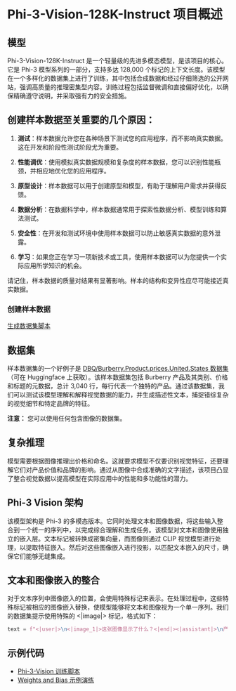 # Phi-3-Vision-128K-Instruct 项目概述

## 模型

Phi-3-Vision-128K-Instruct 是一个轻量级的先进多模态模型，是该项目的核心。它是 Phi-3 模型系列的一部分，支持多达 128,000 个标记的上下文长度。该模型在一个多样化的数据集上进行了训练，其中包括合成数据和经过仔细筛选的公开网站，强调高质量的推理密集型内容。训练过程包括监督微调和直接偏好优化，以确保精确遵守说明，并采取强有力的安全措施。

## 创建样本数据至关重要的几个原因：

1. **测试**：样本数据允许您在各种场景下测试您的应用程序，而不影响真实数据。这在开发和阶段性测试阶段尤为重要。

2. **性能调优**：使用模拟真实数据规模和复杂度的样本数据，您可以识别性能瓶颈，并相应地优化您的应用程序。

3. **原型设计**：样本数据可以用于创建原型和模型，有助于理解用户需求并获得反馈。

4. **数据分析**：在数据科学中，样本数据通常用于探索性数据分析、模型训练和算法测试。

5. **安全性**：在开发和测试环境中使用样本数据可以防止敏感真实数据的意外泄露。

6. **学习**：如果您正在学习一项新技术或工具，使用样本数据可以为您提供一个实际应用所学知识的机会。

请记住，样本数据的质量对结果有显著影响。样本的结构和变异性应尽可能接近真实数据。

### 创建样本数据

[生成数据集脚本](./CreatingSampleData.md)

## 数据集

样本数据集的一个好例子是  [DBQ/Burberry.Product.prices.United.States 数据集](https://huggingface.co/datasets/DBQ/Burberry.Product.prices.United.States)（可在 Huggingface 上获取）。该样本数据集包括 Burberry 产品及其类别、价格和标题的元数据，总计 3,040 行，每行代表一个独特的产品。通过该数据集，我们可以测试该模型理解和解释视觉数据的能力，并生成描述性文本，捕捉错综复杂的视觉细节和特定品牌的特征。

**注意：** 您可以使用任何包含图像的数据集。

## 复杂推理

模型需要根据图像推理出价格和命名。这就要求模型不仅要识别视觉特征，还要理解它们对产品价值和品牌的影响。通过从图像中合成准确的文字描述，该项目凸显了整合视觉数据以提高模型在实际应用中的性能和多功能性的潜力。

## Phi-3 Vision 架构

该模型架构是 Phi-3 的多模态版本。它同时处理文本和图像数据，将这些输入整合到一个统一的序列中，以完成综合理解和生成任务。该模型对文本和图像使用独立的嵌入层。文本标记被转换成密集向量，而图像则通过 CLIP 视觉模型进行处理，以提取特征嵌入。然后对这些图像嵌入进行投影，以匹配文本嵌入的尺寸，确保它们能够无缝集成。

## 文本和图像嵌入的整合

对于文本序列中图像嵌入的位置，会使用特殊标记来表示。在处理过程中，这些特殊标记被相应的图像嵌入替换，使模型能够将文本和图像视为一个单一序列。我们的数据集提示使用特殊的 <|image|> 标记，格式如下：

```python
text = f"<|user|>\n<|image_1|>这张图像显示了什么？<|end|><|assistant|>\n产品：{row['title']}，类别：{row['category3_code']}，全价：{row['full_price']}<|end|>"
```

## 示例代码
- [Phi-3-Vision 训练脚本](../../code/04.Finetuning/Phi-3-vision-Trainingscript.py)
- [Weights and Bias 示例演练](https://wandb.ai/byyoung3/mlnews3/reports/How-to-fine-tune-Phi-3-vision-on-a-custom-dataset--Vmlldzo4MTEzMTg3)